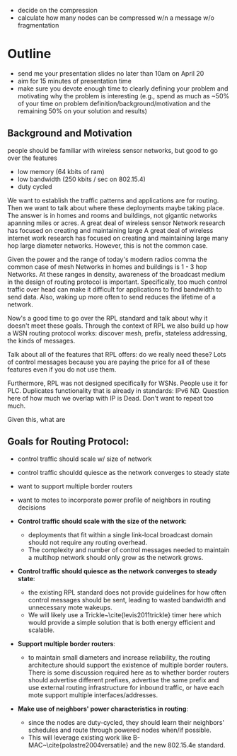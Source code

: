 - decide on the compression
- calculate how many nodes can be compressed w/n a message w/o fragmentation

Outline
=======

- send me your presentation slides no later than 10am on April 20
- aim for 15 minutes of presentation time 
- make sure you devote enough time to clearly defining your problem and
  motivating why the problem is interesting (e.g., spend as much as ~50% of
  your time on problem definition/background/motivation and the remaining 50%
  on your solution and results)



## Background and Motivation

people should be familiar with wireless sensor networks, but good to
go over the features
- low memory (64 kbits of ram)
- low bandwidth (250 kbits / sec on 802.15.4)
- duty cycled

We want to establish the traffic patterns and applications are for routing.
Then we want to talk about where these deployments maybe taking place. The
answer is in homes and rooms and buildings, not gigantic networks apanning
miles or acres. A great deal of wireless sensor Network research has focused on
creating and maintaining large A great deal of wireless internet work research
has focused on creating and maintaining large many hop large diameter networks.
However, this is not the common case.  

Given the power and the range of today's modern radios comma the common case of
mesh Networks in homes and buildings is 1 - 3 hop Networks. At these ranges in
density, awareness of the broadcast medium in the design of routing protocol is
important. Specifically, too much control traffic over head can make it
difficult for applications to find bandwidth to send data. Also, waking up more
often to send reduces the lifetime of a network.

Now's a good time to go over the RPL standard and talk about why it doesn't
meet these goals.  Through the context of RPL we also build up how a WSN
routing protocol works: discover mesh, prefix, stateless addressing, the kinds
of messages. 

Talk about all of the features that RPL offers: do we really need these? Lots
of control messages because you are paying the price for all of these features
even if you do not use them.

Furthermore, RPL was not designed specifically for WSNs. People use it for PLC.
Duplicates functionality that is already in standards: IPv6 ND. Question here
of how much we overlap with IP is Dead. Don't want to repeat too much.

Given this, what are

## Goals for Routing Protocol:
- control traffic should scale w/ size of network
- control traffic shouldd quiesce as the network converges to steady state
- want to support multiple border routers
- want to motes to incorporate power profile of neighbors in routing decisions

- **Control traffic should scale with the size of the network**: 
    - deployments that fit within a single link-local broadcast domain should
      not require any routing overhead. 
    - The complexity and number of control messages needed to maintain a
      multihop network should only grow as the network grows.

- **Control traffic should quiesce as the network converges to steady state**:
  - the existing RPL standard does not provide guidelines for how often control
    messages should be sent, leading to wasted bandwidth and unnecessary mote
    wakeups. 
  - We will likely use a Trickle~\cite{levis2011trickle} timer here which would
    provide a simple solution that is both energy efficient and scalable.

- **Support multiple border routers**: 
    - to maintain small diameters and increase reliability, the routing
      architecture should support the existence of multiple border routers.
      There is some discussion required here as to whether border routers
      should advertise different prefixes, advertise the same prefix and use
      external routing infrastructure for inbound traffic, or have each mote
      support multiple interfaces/addresses.

- **Make use of neighbors' power characteristics in routing**: 
  - since the nodes are duty-cycled, they should learn their neighbors'
    schedules and route through powered nodes when/if possible. 
  - This will leverage existing work like B-MAC~\cite{polastre2004versatile}
    and the new 802.15.4e standard.
